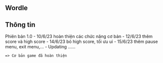 ## Wordle

## Thông tin

Phiên bản 1.0
    - 10/6/23 hoàn thiện các chức năng cơ bản
    - 12/6/23 thêm score và high score
    - 14/6/23 bỏ high score, tối ưu ui
    - 15/6/23 thêm pause menu, exit menu,...
    - Updating ......

    => Cơ bản game đã hoàn thiện